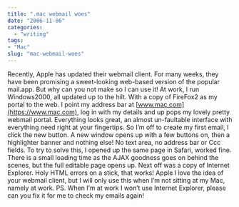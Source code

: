 ```yaml
---
title: ".mac webmail woes"
date: "2006-11-06"
categories: 
  - "writing"
tags:
- "Mac"
slug: "mac-webmail-woes"
---
```


Recently, Apple has updated their webmail client. For many weeks, they have been promising a sweet-looking web-based version of the popular mail.app. But why can you not make so I can use it! At work, I run Windows2000, all updated up to the hilt. With a copy of FireFox2 as my portal to the web. I point my address bar at [www.mac.com](https://www.mac.com), log in with my details and up pops my lovely pretty webmail portal. Everything looks great, an almost un-faultable interface with everything need right at your fingertips. So I’m off to create my first email, I click the new button. A new window opens up with a few buttons on, then a highlighter banner and nothing else! No text area, no address bar or Ccc fields. To try to solve this, I opened up the same page in Safari, worked fine. There is a small loading time as the AJAX goodness goes on behind the scenes, but the full editable page opens up. Next off was a copy of Internet Explorer. Holy HTML errors on a stick, that works! Apple I love the idea of your webmail client, but I will only use this when I’m not sitting at my Mac, namely at work. PS. When I’m at work I won’t use Internet Explorer, please can you fix it for me to check my emails again!
